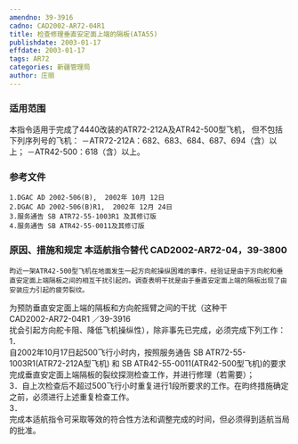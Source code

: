 ```yaml
---
amendno: 39-3916  
cadno: CAD2002-AR72-04R1  
title: 检查修理垂直安定面上端的隔板(ATA55)  
publishdate: 2003-01-17  
effdate: 2003-01-17  
tags: AR72  
categories: 新疆管理局  
author: 庄丽  
---
```

  
### 适用范围  
本指令适用于完成了4440改装的ATR72-212A及ATR42-500型飞机，
但不包括下列序列号的飞机： －ATR72-212A：682、683、684、687、694（含）以上； －ATR42-500：618（含）以上。  
  
<!--more-->  
### 参考文件  
    1.DGAC AD 2002-506(B),  2002年 10月 12日  
    2.DGAC AD 2002-506(B)R1,  2002年 12月 24日  
    3.服务通告 SB ATR72-55-1003R1 及其修订版  
    4.服务通告 SB ATR42-55-0011及其修订版  
  
### 原因、措施和规定 本适航指令替代 CAD2002-AR72-04，39-3800  
    昀近一架ATR42-500型飞机在地面发生一起方向舵操纵困难的事件，经验证是由于方向舵和垂直安定面上端隔板之间的相互干扰引起的。调查表明干扰是由于垂直安定面上端的隔板出现了由安装应力引起的疲劳裂纹。  
为预防垂直安定面上端的隔板和方向舵摇臂之间的干扰（这种干  
 CAD2002-AR72-04R1 ／39-3916  
扰会引起方向舵卡阻、降低飞机操纵性），除非事先已完成，必须完成下列工作：  
1．  
自2002年10月17日起500飞行小时内，按照服务通告 SB ATR72-55-1003R1(ATR72-212A型飞机) 和 SB ATR42-55-0011(ATR42-500型飞机)的要求完成垂直安定面上端隔板的裂纹探测检查工作，并进行修理（若需要）；  
3．自上次检查后不超过500飞行小时重复进行1段所要求的工作。在昀终措施确定之前，必须进行上述重复检查工作。  
3．  
完成本适航指令可采取等效的符合性方法和调整完成的时间，但必须得到适航当局的批准。  
  
